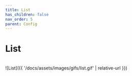```yaml
---
title: List
has_children: false
nav_order: 5
parent: Config
---
```


# List

<br/>![List]({{ '/docs/assets/images/gifs/list.gif' | relative-url }})<br/>